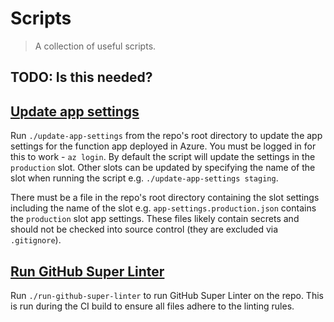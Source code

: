 # Scripts

> A collection of useful scripts.

## TODO: Is this needed?
## [Update app settings](./update-app-settings)

Run `./update-app-settings` from the repo's root directory to update the app
settings for the function app deployed in Azure. You must be logged in for this
to work - `az login`. By default the script will update the settings in the
`production` slot. Other slots can be updated by specifying the name of the
slot when running the script e.g. `./update-app-settings staging`.

There must be a file in the repo's root directory containing the slot settings
including the name of the slot e.g. `app-settings.production.json` contains the
`production` slot app settings. These files likely contain secrets and should
not be checked into source control (they are excluded via `.gitignore`).

## [Run GitHub Super Linter](./run-github-super-linter)

Run `./run-github-super-linter` to run GitHub Super Linter on the repo. This is
run during the CI build to ensure all files adhere to the linting rules.

